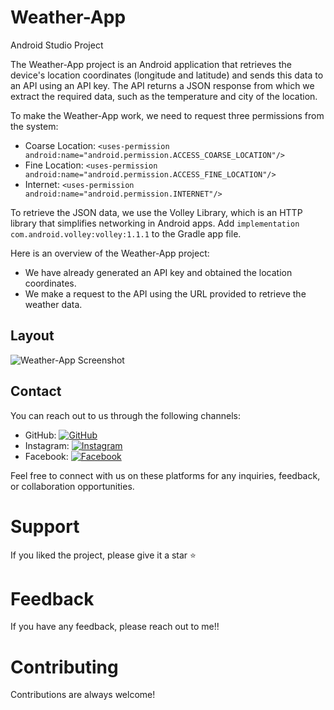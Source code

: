 # Weather-App
Android Studio Project

The Weather-App project is an Android application that retrieves the device's location coordinates (longitude and latitude) and sends this data to an API using an API key. The API returns a JSON response from which we extract the required data, such as the temperature and city of the location.

To make the Weather-App work, we need to request three permissions from the system:
- Coarse Location: `<uses-permission android:name="android.permission.ACCESS_COARSE_LOCATION"/>`
- Fine Location: `<uses-permission android:name="android.permission.ACCESS_FINE_LOCATION"/>`
- Internet: `<uses-permission android:name="android.permission.INTERNET"/>`

To retrieve the JSON data, we use the Volley Library, which is an HTTP library that simplifies networking in Android apps. Add `implementation com.android.volley:volley:1.1.1` to the Gradle app file.

Here is an overview of the Weather-App project:
- We have already generated an API key and obtained the location coordinates.
- We make a request to the API using the URL provided to retrieve the weather data.

## Layout

![Weather-App Screenshot](https://user-images.githubusercontent.com/93143666/189376444-9ae93757-7618-410c-a17e-e6dc8ef9c256.png)

## Contact

You can reach out to us through the following channels:

- GitHub: [![GitHub](https://img.shields.io/badge/GitHub-Xavi007-black?style=flat&logo=github)](https://github.com/Xavi007)
- Instagram: [![Instagram](https://img.shields.io/badge/Instagram-@xavierdias07-c13584?style=flat&logo=instagram)](https://www.instagram.com/xavierdias07/)
- Facebook: [![Facebook](https://img.shields.io/badge/Facebook-Xavier%20Dias-3b5998?style=flat&logo=facebook)](https://www.facebook.com/profile.php?id=100017097121241)

Feel free to connect with us on these platforms for any inquiries, feedback, or collaboration opportunities.



# Support 
If you liked the project, please give it a star ⭐

# Feedback 
If you have any feedback, please reach out to me!!

# Contributing 
Contributions are always welcome!
